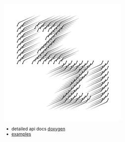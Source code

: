 ![izzi wind graphic logo](image/izzi-wind-square-v2.png)
* detailed api docs [doxygen](https://bdekoz.github.io/izzi/html/)
* [examples](https://github.com/bdekoz/izzi/tree/main/examples)
